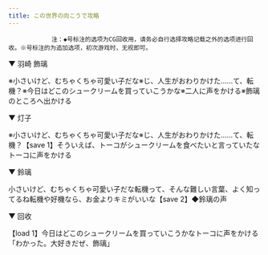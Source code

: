```yaml
---
title: この世界の向こうで攻略
---
```


                注：◆号标注的选项为CG回收用，请务必自行选择攻略记载之外的选项进行回收。※号标注的为追加选项，初次游戏时，无视即可。

▼ 羽崎 飾璃

※小さいけど、むちゃくちゃ可愛い子だな※じ、人生がおわりかけた……て、転機？※今日はどこのシュークリームを買っていこうかな※二人に声をかける※飾璃のところへ出かける

▼ 灯子

※小さいけど、むちゃくちゃ可愛い子だな※じ、人生がおわりかけた……て、転機？【save 1】そういえば、トーコがシュークリームを食べたいと言っていたなトーコに声をかける

▼ 鈴璃

小さいけど、むちゃくちゃ可愛い子だな転機って、そんな難しい言葉、よく知ってるね転機や好機なら、お金よりキミがいいな【save 2】◆鈴璃の声

▼ 回收

【load 1】今日はどこのシュークリームを買っていこうかなトーコに声をかける「わかった。大好きだぜ、飾璃」
              
